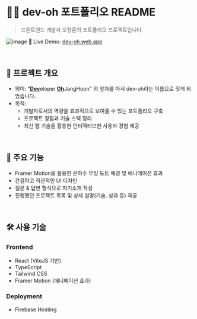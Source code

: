 

# 🧑‍💻 dev-oh 포트폴리오 README
> 프론트엔드 개발자 오장훈의 포트폴리오 프로젝트입니다.

![image](https://github.com/user-attachments/assets/9bcbe2d7-e5cc-4b08-93f6-e2cf6f21989a)
🔗 Live Demo: [dev-oh.web.app](https://dev-oh.web.app)

<br />

## 📖 프로젝트 개요
- 의미: "<strong><ins>Dev</ins></strong>eloper <strong><ins>Oh<ins></strong>JangHoon" 의 앞자를 따서 dev-oh라는 이름으로 짓게 되었습니다.<br />
- 목적:
  - 개발자로서의 역량을 효과적으로 보여줄 수 있는 포트폴리오 구축
  - 프로젝트 경험과 기술 스택 정리
  - 최신 웹 기술을 활용한 인터랙티브한 사용자 경험 제공
<br />

## 🚀 주요 기능
 - Framer Motion을 활용한 은하수 무빙 도트 배경 및 애니메이션 효과
 - 간결하고 직관적인 UI 디자인
 - 질문 & 답변 형식으로 자기소개 작성
 - 진행했던 프로젝트 목록 및 상세 설명(기술, 성과 등) 제공
<br />

## 🛠️ 사용 기술
### Frontend
- React (ViteJS 기반)
- TypeScript
- Tailwind CSS
- Framer Motion (애니메이션 효과)
    
### Deployment
- Firebase Hosting
<br />

